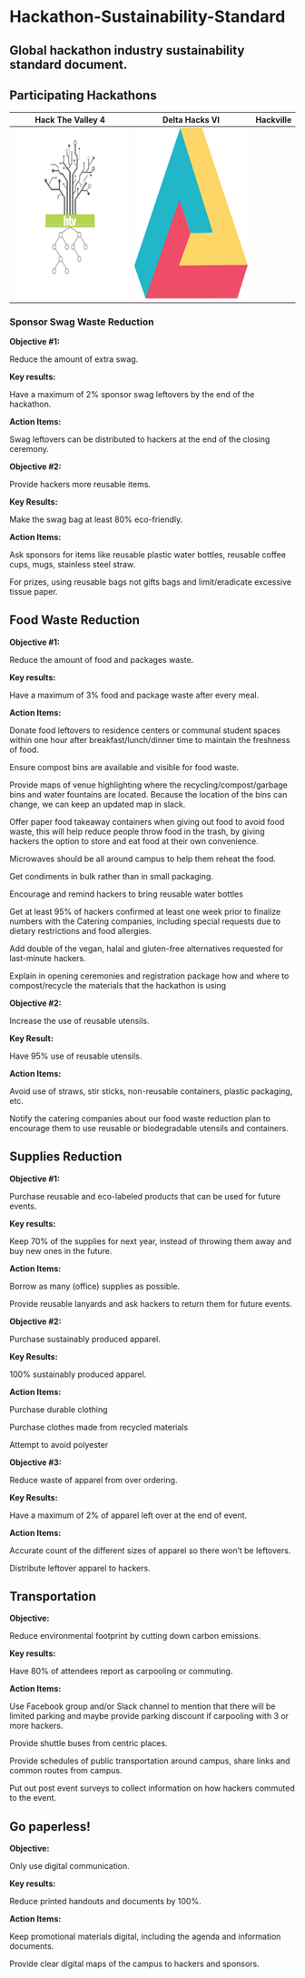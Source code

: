 # Hackathon-Sustainability-Standard
## Global hackathon industry sustainability standard document.


## Participating Hackathons

| Hack The Valley 4 |Delta Hacks VI | Hackville |
| :-------------: | :------------: | :------------: |
|  <img src="./Htv4logo.png" width="300" height="300"> | <img src="./DeltaHackslogo.png" width="300" height="300"> |

### Sponsor Swag Waste Reduction
**Objective #1:**

Reduce the amount of extra swag. 

**Key results:**

Have a maximum of 2% sponsor swag leftovers by the end of the hackathon.

**Action Items:**

Swag leftovers can be distributed to hackers at the end of the closing ceremony.

 

**Objective #2:**

Provide hackers more reusable items. 

**Key Results:**

Make the swag bag at least 80% eco-friendly.

**Action Items:**

Ask sponsors for items like reusable plastic water bottles, reusable coffee cups, mugs, stainless steel straw.

For prizes, using reusable bags not gifts bags and limit/eradicate excessive tissue paper.

## Food Waste Reduction
**Objective #1:**

Reduce the amount of food and packages waste. 

**Key results:**

Have a maximum of 3% food and package waste after every meal.

**Action Items:**

Donate food leftovers to residence centers or communal student spaces within one hour after breakfast/lunch/dinner time to maintain the freshness of food.

Ensure compost bins are available and visible for food waste.

Provide maps of venue highlighting where the recycling/compost/garbage bins and water fountains are located. Because the location of the bins can change, we can keep an updated map in slack.

Offer paper food takeaway containers when giving out food to avoid food waste, this will help reduce people throw food in the trash, by giving hackers the option to store and eat food at their own convenience. 

Microwaves should be all around campus to help them reheat the food.

Get condiments in bulk rather than in small packaging.

Encourage and remind hackers to bring reusable water bottles

Get at least 95% of hackers confirmed at least one week prior to finalize numbers with the Catering companies, including special requests due to dietary restrictions and food allergies. 

Add double of the vegan, halal and gluten-free alternatives requested for last-minute hackers.

Explain in opening ceremonies and registration package how and where to compost/recycle the materials that the hackathon is using

 

**Objective #2:**

Increase the use of reusable utensils. 

**Key Result:**

Have 95% use of reusable utensils. 

**Action Items:**

Avoid use of straws, stir sticks, non-reusable containers, plastic packaging, etc.

Notify the catering companies about our food waste reduction plan to encourage them to use reusable or biodegradable utensils and containers.

## Supplies Reduction
**Objective #1:**

Purchase reusable and eco-labeled products that can be used for future events.

**Key results:**

Keep 70% of the supplies for next year, instead of throwing them away and buy new  ones in the future. 

**Action Items:**

Borrow as many (office) supplies as possible.

Provide reusable lanyards and ask hackers to return them for future events.

 

**Objective #2:**

Purchase sustainably produced apparel.

**Key Results:**

100% sustainably produced apparel.

**Action Items:**

Purchase durable clothing

Purchase clothes made from recycled materials

Attempt to avoid polyester 

 

**Objective #3:**

Reduce waste of apparel from over ordering. 

**Key Results:**

Have a maximum of 2% of apparel left over at the end of event. 

**Action Items:**

Accurate count of the different sizes of apparel so there won’t be leftovers.

Distribute leftover apparel to hackers. 

## Transportation
**Objective:**

Reduce environmental footprint by cutting down carbon emissions. 

**Key results:**

Have 80% of attendees report as carpooling or commuting.

**Action Items:**

Use Facebook group and/or Slack channel to mention that there will be limited parking and maybe provide parking discount if carpooling with 3 or more hackers.

Provide shuttle buses from centric places.

Provide schedules of public transportation around campus, share links and common routes from campus.

Put out post event surveys to collect information on how hackers commuted to the event. 

## Go paperless!
**Objective:** 

Only use digital communication.

**Key results:**

Reduce printed handouts and documents by 100%.

**Action Items:**

Keep promotional materials digital, including the agenda and information documents.

Provide clear digital maps of the campus to hackers and sponsors.
